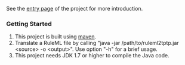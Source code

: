 See the [entry page](http://ruleml.github.io/RuleML2TPTP/) of the project for more introduction.

### Getting Started

1. This project is built using [maven](http://maven.apache.org/).
2. Translate a RuleML file by calling "java -jar /path/to/ruleml2tptp.jar &lt;source&gt; -o &lt;output&gt;". Use option "-h" for a brief usage.
3. This project needs JDK 1.7 or higher to compile the Java code.
